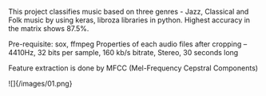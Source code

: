 This project classifies music based on three genres - Jazz, Classical and Folk music by using keras, libroza libraries in python. Highest accuracy in the matrix shows 87.5%. 


Pre-requisite: sox, ffmpeg
Properties of each audio files after cropping – 4410Hz, 32 bits per sample, 160 kb/s bitrate,
Stereo, 30 seconds long


Feature extraction is done by MFCC (Mel-Frequency Cepstral Components)

![]{/images/01.png}

